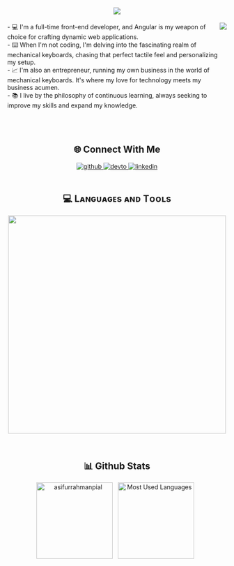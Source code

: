 <h1 align="center">
  <a href="https://git.io/typing-svg">
    <img src="https://readme-typing-svg.herokuapp.com/?lines=Hello,+There!+👋;This+is+Asifur+Rahman...;Glad+to+have+you+here!&center=true&size=30">
  </a>
</h1>
<img align="right" src="https://media1.giphy.com/media/13HgwGsXF0aiGY/giphy.gif" />
- 💻 I'm a full-time front-end developer, and Angular is my weapon of choice for crafting dynamic web applications.<br>- ⌨️ When I'm not coding, I'm delving into the fascinating realm of mechanical keyboards, chasing that perfect tactile feel and personalizing my setup.<br>- 📈 I'm also an entrepreneur, running my own business in the world of mechanical keyboards. It's where my love for technology meets my business acumen.<br>- 📚 I live by the philosophy of continuous learning, always seeking to improve my skills and expand my knowledge.
<br/>  
<br/>
<br/>  
<br/>
<h2 align="center">🌐 Connect With Me</h2> 
<div align="center">
<a href="https://github.com/asifurrahmanpial" target="_blank">
<img src=https://img.shields.io/badge/github-%2324292e.svg?&style=for-the-badge&logo=github&logoColor=white alt=github style="margin-bottom: 5px;" />
</a>
<a href="https://dev.to/asifurrahmanpial" target="_blank">
<img src=https://img.shields.io/badge/dev.to-%2308090A.svg?&style=for-the-badge&logo=dev.to&logoColor=white alt=devto style="margin-bottom: 5px;" />
</a>
<a href="https://linkedin.com/in/asifurrahmanpial" target="_blank">
<img src=https://img.shields.io/badge/linkedin-%231E77B5.svg?&style=for-the-badge&logo=linkedin&logoColor=white alt=linkedin style="margin-bottom: 5px;" />
</a>  
</div>  
<br/>  
<h2 align="center">💻 Lᴀɴɢᴜᴀɢᴇs ᴀɴᴅ Tᴏᴏʟs</h2> 
<p align="center">
<img width="500px"  src="https://skillicons.dev/icons?i=js,ts,html,css,scss,tailwind,bootstrap,angular,nodejs,express,nestjs,mongo,git,postman,matlab,md,latex,jest,gulp,figma,&perline=10"  />
</p>
<br/>  
<h2 align="center">📊 Github Stats</h2> 
<p align="center">
     <img height="175" src="https://streak-stats.demolab.com?user=asifurrahmanpial&theme=transparent" alt="asifurrahmanpial" />&nbsp;&nbsp;
    <img height=175 alt="Most Used Languages" src="https://github-readme-stats.vercel.app/api/top-langs/?username=asifurrahmanpial&layout=compact&theme=transparent" />&nbsp;&nbsp;
</p>
